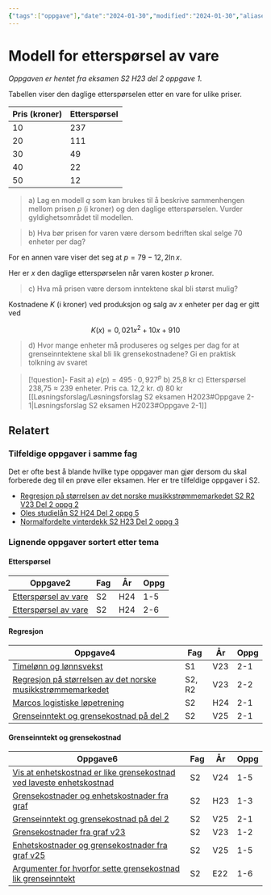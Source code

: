 ```yaml
---
{"tags":["oppgave"],"date":"2024-01-30","modified":"2024-01-30","aliases":null,"dg-publish":true,"temaer":["etterspørsel","modellering","regresjon","grenseinntekt og grensekostnad"],"fag":["s2"],"eksamen":"h23","del":2,"oppgave":"1","title":"Modell for etterspørsel av vare","source":null,"todo":["fasit","løsningsforslag"],"permalink":"/modell-for-ettersporsel-av-vare/","dgPassFrontmatter":true}
---
```



# Modell for etterspørsel av vare

<p><span><em>Oppgaven er hentet fra eksamen S2 H23 del 2 oppgave 1.</em></span></p>
Tabellen viser den daglige etterspørselen etter en vare for ulike priser.

| Pris (kroner) | Etterspørsel |  
| ---- | ---- | 
| 10 | 237 | 
| 20 | 111 |
| 30 | 49 |
| 40 | 22 |
| 50 | 12 |

>a) Lag en modell $q$ som kan brukes til å beskrive sammenhengen mellom prisen $p$ (i kroner) og den daglige etterspørselen. Vurder gyldighetsområdet til modellen.

>b) Hva bør prisen for varen være dersom bedriften skal selge 70 enheter per dag?

For en annen vare viser det seg at $p=79-12{,}2\ln x$.

Her er $x$ den daglige etterspørselen når varen koster $p$ kroner.

>c) Hva må prisen være dersom inntektene skal bli størst mulig?

Kostnadene $K$ (i kroner) ved produksjon og salg av $x$ enheter per dag er gitt ved 

$$
K(x) = 0{,}021x^{2}+10x+910
$$

>d) Hvor mange enheter må produseres og selges per dag for at grenseinntektene skal bli lik grensekostnadene?
>Gi en praktisk tolkning av svaret

>[!question]- Fasit
>a) $e(p)=495\cdot 0{,}927^{p}$ 
>b) 25,8 kr
>c) Etterspørsel 238,75 $\approx$ 239 enheter. Pris ca. 12,2 kr.
>d) 80 kr
> [[Løsningsforslag/Løsningsforslag S2 eksamen H2023#Oppgave 2-1\|Løsningsforslag S2 eksamen H2023#Oppgave 2-1]]

## Relatert
<h3><span>Tilfeldige oppgaver i samme fag</span></h3><p><span>Det er ofte best å blande hvilke type oppgaver man gjør dersom du skal forberede deg til en prøve eller eksamen. Her er tre tilfeldige oppgaver i S2.</span></p><div><ul class="dataview list-view-ul"><li><span><a data-tooltip-position="top" aria-label="Regresjon på størrelsen av det norske musikkstrømmemarkedet.md" data-href="Regresjon på størrelsen av det norske musikkstrømmemarkedet.md" href="Regresjon på størrelsen av det norske musikkstrømmemarkedet.md" class="internal-link" target="_blank" rel="noopener nofollow">Regresjon på størrelsen av det norske musikkstrømmemarkedet S2 R2 V23 Del 2 oppg 2</a></span></li><li><span><a data-tooltip-position="top" aria-label="Oles studielån.md" data-href="Oles studielån.md" href="Oles studielån.md" class="internal-link" target="_blank" rel="noopener nofollow">Oles studielån S2 H24 Del 2 oppg 5</a></span></li><li><span><a data-tooltip-position="top" aria-label="Normalfordelte vinterdekk.md" data-href="Normalfordelte vinterdekk.md" href="Normalfordelte vinterdekk.md" class="internal-link" target="_blank" rel="noopener nofollow">Normalfordelte vinterdekk S2 H23 Del 2 oppg 3</a></span></li></ul></div><h3><span>Lignende oppgaver sortert etter tema</span></h3><h4><span>Etterspørsel</span></h4><div><table class="dataview table-view-table"><thead class="table-view-thead"><tr class="table-view-tr-header"><th class="table-view-th"><span>Oppgave</span><span class="dataview small-text">2</span></th><th class="table-view-th"><span>Fag</span></th><th class="table-view-th"><span>År</span></th><th class="table-view-th"><span>Oppg</span></th></tr></thead><tbody class="table-view-tbody"><tr><td><span><a data-tooltip-position="top" aria-label="Grensekostnad og enhetskostnad del 1.md" data-href="Grensekostnad og enhetskostnad del 1.md" href="Grensekostnad og enhetskostnad del 1.md" class="internal-link" target="_blank" rel="noopener nofollow">Etterspørsel av vare</a></span></td><td><span>S2</span></td><td><span>H24</span></td><td><span>1-5</span></td></tr><tr><td><span><a data-tooltip-position="top" aria-label="Etterspørsel av vare.md" data-href="Etterspørsel av vare.md" href="Etterspørsel av vare.md" class="internal-link" target="_blank" rel="noopener nofollow">Etterspørsel av vare</a></span></td><td><span>S2</span></td><td><span>H24</span></td><td><span>2-6</span></td></tr></tbody></table></div><h4><span>Regresjon</span></h4><div><table class="dataview table-view-table"><thead class="table-view-thead"><tr class="table-view-tr-header"><th class="table-view-th"><span>Oppgave</span><span class="dataview small-text">4</span></th><th class="table-view-th"><span>Fag</span></th><th class="table-view-th"><span>År</span></th><th class="table-view-th"><span>Oppg</span></th></tr></thead><tbody class="table-view-tbody"><tr><td><span><a data-tooltip-position="top" aria-label="Timelønn og lønnsvekst.md" data-href="Timelønn og lønnsvekst.md" href="Timelønn og lønnsvekst.md" class="internal-link" target="_blank" rel="noopener nofollow">Timelønn og lønnsvekst</a></span></td><td><span>S1</span></td><td><span>V23</span></td><td><span>2-1</span></td></tr><tr><td><span><a data-tooltip-position="top" aria-label="Regresjon på størrelsen av det norske musikkstrømmemarkedet.md" data-href="Regresjon på størrelsen av det norske musikkstrømmemarkedet.md" href="Regresjon på størrelsen av det norske musikkstrømmemarkedet.md" class="internal-link" target="_blank" rel="noopener nofollow">Regresjon på størrelsen av det norske musikkstrømmemarkedet</a></span></td><td><span>S2, R2</span></td><td><span>V23</span></td><td><span>2-2</span></td></tr><tr><td><span><a data-tooltip-position="top" aria-label="Marcos logistiske løpetrening.md" data-href="Marcos logistiske løpetrening.md" href="Marcos logistiske løpetrening.md" class="internal-link" target="_blank" rel="noopener nofollow">Marcos logistiske løpetrening</a></span></td><td><span>S2</span></td><td><span>H24</span></td><td><span>2-1</span></td></tr><tr><td><span><a data-tooltip-position="top" aria-label="Grenseinntekt og grensekostnad på del 2.md" data-href="Grenseinntekt og grensekostnad på del 2.md" href="Grenseinntekt og grensekostnad på del 2.md" class="internal-link" target="_blank" rel="noopener nofollow">Grenseinntekt og grensekostnad på del 2</a></span></td><td><span>S2</span></td><td><span>V25</span></td><td><span>2-1</span></td></tr></tbody></table></div><h4><span>Grenseinntekt og grensekostnad</span></h4><div><table class="dataview table-view-table"><thead class="table-view-thead"><tr class="table-view-tr-header"><th class="table-view-th"><span>Oppgave</span><span class="dataview small-text">6</span></th><th class="table-view-th"><span>Fag</span></th><th class="table-view-th"><span>År</span></th><th class="table-view-th"><span>Oppg</span></th></tr></thead><tbody class="table-view-tbody"><tr><td><span><a data-tooltip-position="top" aria-label="Vis at enhetskostnad er like grensekostnad ved laveste enhetskostnad.md" data-href="Vis at enhetskostnad er like grensekostnad ved laveste enhetskostnad.md" href="Vis at enhetskostnad er like grensekostnad ved laveste enhetskostnad.md" class="internal-link" target="_blank" rel="noopener nofollow">Vis at enhetskostnad er like grensekostnad ved laveste enhetskostnad</a></span></td><td><span>S2</span></td><td><span>V24</span></td><td><span>1-5</span></td></tr><tr><td><span><a data-tooltip-position="top" aria-label="Grensekostnader og enhetskostnader fra graf.md" data-href="Grensekostnader og enhetskostnader fra graf.md" href="Grensekostnader og enhetskostnader fra graf.md" class="internal-link" target="_blank" rel="noopener nofollow">Grensekostnader og enhetskostnader fra graf</a></span></td><td><span>S2</span></td><td><span>H23</span></td><td><span>1-3</span></td></tr><tr><td><span><a data-tooltip-position="top" aria-label="Grenseinntekt og grensekostnad på del 2.md" data-href="Grenseinntekt og grensekostnad på del 2.md" href="Grenseinntekt og grensekostnad på del 2.md" class="internal-link" target="_blank" rel="noopener nofollow">Grenseinntekt og grensekostnad på del 2</a></span></td><td><span>S2</span></td><td><span>V25</span></td><td><span>2-1</span></td></tr><tr><td><span><a data-tooltip-position="top" aria-label="Grensekostnader fra graf v23.md" data-href="Grensekostnader fra graf v23.md" href="Grensekostnader fra graf v23.md" class="internal-link" target="_blank" rel="noopener nofollow">Grensekostnader fra graf v23</a></span></td><td><span>S2</span></td><td><span>V23</span></td><td><span>1-2</span></td></tr><tr><td><span><a data-tooltip-position="top" aria-label="Enhetskostnader og grensekostnader fra graf v25.md" data-href="Enhetskostnader og grensekostnader fra graf v25.md" href="Enhetskostnader og grensekostnader fra graf v25.md" class="internal-link" target="_blank" rel="noopener nofollow">Enhetskostnader og grensekostnader fra graf v25</a></span></td><td><span>S2</span></td><td><span>V25</span></td><td><span>1-5</span></td></tr><tr><td><span><a data-tooltip-position="top" aria-label="Argumenter for hvorfor sette grensekostnad lik grenseinntekt.md" data-href="Argumenter for hvorfor sette grensekostnad lik grenseinntekt.md" href="Argumenter for hvorfor sette grensekostnad lik grenseinntekt.md" class="internal-link" target="_blank" rel="noopener nofollow">Argumenter for hvorfor sette grensekostnad lik grenseinntekt</a></span></td><td><span>S2</span></td><td><span>E22</span></td><td><span>1-6</span></td></tr></tbody></table></div>
